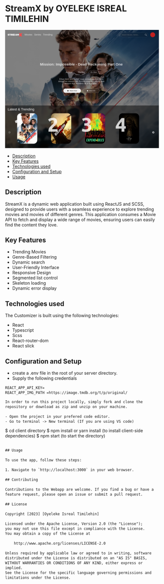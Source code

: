# StreamX by OYELEKE ISREAL TIMILEHIN

![Banner](public/banner.png)

- [Description](#Description)
- [Key Features](#key-features)
- [Technologies used](#technologies-used)
- [Configuration and Setup](#configuration-and-setup)
- [Usage](#Usage)

## Description

StreamX is a dynamic web application built using ReactJS and SCSS, designed to provide users with a seamless experience to explore trending movies and movies of different genres. This application consumes a Movie API to fetch and display a wide range of movies, ensuring users can easily find the content they love.

## Key Features

- Trending Movies
- Genre-Based Filtering
- Dynamic search
- User-Friendly Interface
- Responsive Design
- Segmented list control
- Skeleton loading
- Dynamic error display

## Technologies used

The Customizer is built using the following technologies:

- React
- Typescript
- Scss
- React-router-dom
- React slick

## Configuration and Setup

- create a .env file in the root of your server directory.
- Supply the following credentials

```
REACT_APP_API_KEY=
REACT_APP_IMG_PATH =https://image.tmdb.org/t/p/original/

```

```
In order to run this project locally, simply fork and clone the repository or download as zip and unzip on your machine.

- Open the project in your prefered code editor.
- Go to terminal -> New terminal (If you are using VS code)

```

$ cd client directory
$ npm install or yarn install (to install client-side dependencies)
$ npm start (to start the directory)

```

## Usage

To use the app, follow these steps:

1. Navigate to `http://localhost:3000` in your web browser.

## Contributing

Contributions to the Webapp are welcome. If you find a bug or have a feature request, please open an issue or submit a pull request.

## License

Copyright [2023] [Oyeleke Isreal Timilehin]

Licensed under the Apache License, Version 2.0 (the "License");
you may not use this file except in compliance with the License.
You may obtain a copy of the License at

    http://www.apache.org/licenses/LICENSE-2.0

Unless required by applicable law or agreed to in writing, software
distributed under the License is distributed on an "AS IS" BASIS,
WITHOUT WARRANTIES OR CONDITIONS OF ANY KIND, either express or implied.
See the License for the specific language governing permissions and
limitations under the License.
```
